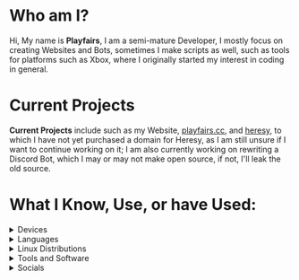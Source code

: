 # Who am I?

  

Hi, My name is **Playfairs**, I am a semi-mature Developer, I mostly focus on creating Websites and Bots, sometimes I make scripts as well, such as tools for platforms such as Xbox, where I originally started my interest in coding in general.


# Current Projects


**Current Projects** include such as my Website, [playfairs.cc](https://playfairs.cc), and [heresy](https://heresy.vercel.app), to which I have not yet purchased a domain for Heresy, as I am still unsure if I want to continue working on it; I am also currently working on rewriting a Discord Bot, which I may or may not make open source, if not, I'll leak the old source.


# What I Know, Use, or have Used:

<details><summary>Devices</summary>

- [Mac Mini](https://www.apple.com/shop/buy-mac/mac-mini/apple-m4-chip-with-10-core-cpu-and-10-core-gpu-16gb-memory-256gb)

- [Xbox Series S](https://www.microsoft.com/en-us/d/xbox-series-s/942j774tp9jn?activetab=pivot:overviewtab)

- [iPhone SE 3rd Gen](https://www.apple.com/shop/buy-iphone/iphone-se)

- [Acer Nitro XF3](https://www.acer.com/gb-en/monitors/gaming/nitro-xf3/pdp/UM.HX3EE.S09)

- [HP Laptop 15"](https://www.hp.com/us-en/shop/pdp/hp-laptop-15-fd1073nr)

</details>

<details><summary>Languages</summary>

- Python

- JavaScript

- TypeScript

- Cython

- C

- C++

- Roff

- HTML

- Rust

- F#

</details>

<details><summary>Linux Distributions</summary>

- NixOS

- Debian 12

- Arch

- Kali

- Ubuntu

- Mint

- EndeavourOS

</details>

<details><summary>Tools and Software</summary>

- AnyDesk

- Flameshot

- Goneovim

- Kitty

- Neovim

- Nushell

- Obsidian

- Raycast

- Tailscale

- UTM

- Visual Studio Code

- Windsurf

</details>
  
<details><summary>Socials</summary>

- [TikTok](https://tiktok.com/@playfairs)

- [GitHub](https://github.com/playfairs) (Your already here)

- [YouTube](https://www.youtube.com/@%E3%98%A7)

- [Website](https://playfairs.cc) - (Currently just a Mail Server)

- [Discord Server](https://discord.gg/unix)

</details>
